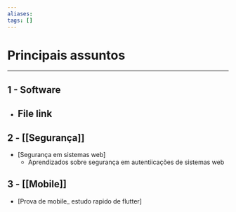 ```yaml
---
aliases: 
tags: []
---
```


# Principais assuntos 
---
## 1 - Software 
- File link
	- 

## 2 - [[Segurança]]
- [Segurança em sistemas web]
	- Aprendizados sobre segurança em autentiicações de sistemas web

## 3 - [[Mobile]]
 - [Prova de mobile_ estudo rapido de flutter]
